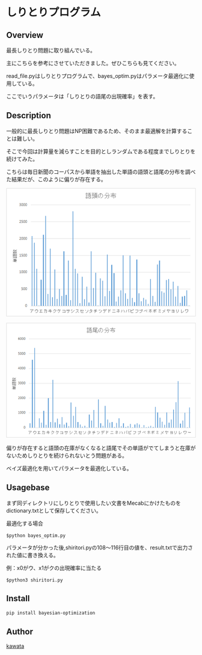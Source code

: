 

しりとりプログラム
====

## Overview

最長しりとり問題に取り組んでいる。

主にこちらを参考にさせていただきました。ぜひこちらも見てください。

read_file.pyはしりとりプログラムで、bayes_optim.pyはパラメータ最適化に使用している。

ここでいうパラメータは「しりとりの語尾の出現確率」を表す。


## Description

一般的に最長しりとり問題はNP困難であるため、そのまま最適解を計算することは難しい。

そこで今回は計算量を減らすことを目的としランダムである程度までしりとりを続けてみた。

こちらは毎日新聞のコーパスから単語を抽出した単語の語頭と語尾の分布を調べた結果だが、このように偏りが存在する。


![語頭](https://github.com/NaotakaKawata/shiritori/blob/master/images/goto.png)

![語尾](https://github.com/NaotakaKawata/shiritori/blob/master/images/gobi.png)

偏りが存在すると語頭の在庫がなくなると語尾でその単語がでてしまうと在庫がないためしりとりを続けられないとう問題がある。

ベイズ最適化を用いてパラメータを最適化している。



## Usagebase

まず同ディレクトリにしりとりで使用したい文書をMecabにかけたものをdictionary.txtとして保存してください。

最適化する場合
~~~
$python bayes_optim.py
~~~
パラメータが分かった後,shiritori.pyの108～116行目の値を、result.txtで出力された値に書き換える。

例：x0がウ、x1がクの出現確率に当たる
~~~
$python3 shiritori.py
~~~
## Install
~~~
pip install bayesian-optimization
~~~


## Author

[kawata](https://github.com/NaotakaKawata)
